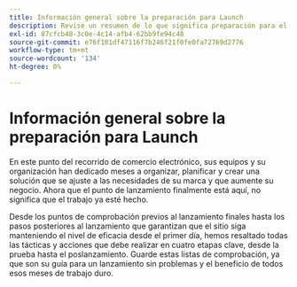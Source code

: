 ```yaml
---
title: Información general sobre la preparación para Launch
description: Revise un resumen de lo que significa preparación para el lanzamiento para las implementaciones de Adobe Commerce.
exl-id: 87cfcb48-3c0e-4c14-afb4-62bb9fe94c48
source-git-commit: e76f101df47116f7b246f21f0fe0fa72769d2776
workflow-type: tm+mt
source-wordcount: '134'
ht-degree: 0%

---
```


# Información general sobre la preparación para Launch

En este punto del recorrido de comercio electrónico, sus equipos y su organización han dedicado meses a organizar, planificar y crear una solución que se ajuste a las necesidades de su marca y que aumente su negocio. Ahora que el punto de lanzamiento finalmente está aquí, no significa que el trabajo ya esté hecho.

Desde los puntos de comprobación previos al lanzamiento finales hasta los pasos posteriores al lanzamiento que garantizan que el sitio siga manteniendo el nivel de eficacia desde el primer día, hemos resaltado todas las tácticas y acciones que debe realizar en cuatro etapas clave, desde la prueba hasta el poslanzamiento. Guarde estas listas de comprobación, ya que son su guía para un lanzamiento sin problemas y el beneficio de todos esos meses de trabajo duro.
